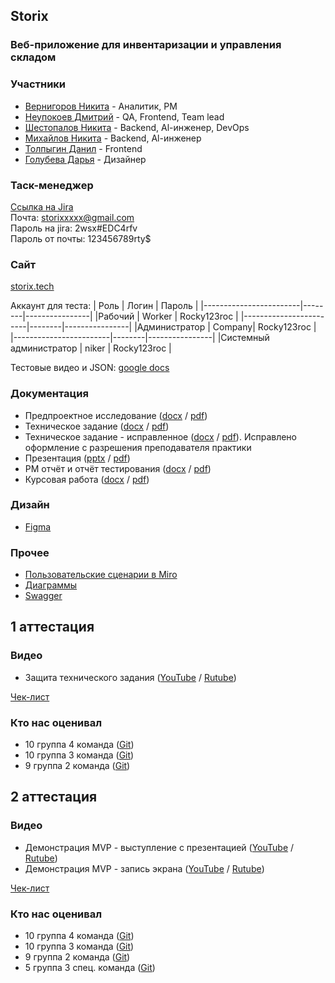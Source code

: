 ## Storix
### Веб-приложение для инвентаризации и управления складом
### Участники
* [Вернигоров Никита](https://taplink.cc/nikita_vernigorov) - Аналитик, PM
* [Неупокоев Дмитрий](https://taplink.cc/dmitry_neupokoev) - QA, Frontend, Team lead
* [Шестопалов Никита](https://taplink.cc/nikita_shestopalov) - Backend, Al-инженер, DevOps
* [Михайлов Никита](https://taplink.cc/nikita_mikhaylov) - Backend, Al-инженер
* [Толпыгин Данил](https://taplink.cc/danil_tolpygin) - Frontend
* [Голубева Дарья](https://taplink.cc/darya_golubeva) - Дизайнер

### Таск-менеджер
[Ссылка на Jira](https://tpgroop.atlassian.net/jira/software/projects/KSZI/summary)  
Почта: storixxxxx@gmail.com  
Пароль на jira: 2wsx#EDC4rfv  
Пароль от почты: 123456789rty$

### Сайт
[storix.tech](https://storix.tech/)<br>

Аккаунт для теста:
|  Роль                  | Логин  | Пароль         |
|------------------------|--------|----------------|
|Рабочий                 | Worker | Rocky123roc    |
|------------------------|--------|----------------|
|Администратор           | Company| Rocky123roc    |
|------------------------|--------|----------------|
|Системный администратор | niker  | Rocky123roc    |

Тестовые видео и JSON: [google docs](https://drive.google.com/drive/folders/1macaUzhxdB-0uYLzGM2tcep7eUxXVZw6?usp=drive_link)

### Документация
* Предпроектное исследование ([docx](https://github.com/Storix2025/Storix/blob/main/Documentation/pre-project%20study/%D0%9F%D1%80%D0%B5%D0%B4%D0%BF%D1%80%D0%BE%D0%B5%D0%BA%D1%82%D0%BD%D0%BE%D0%B5%D0%98%D1%81%D1%81%D0%BB%D0%B5%D0%B4%D0%BE%D0%B2%D0%B0%D0%BD%D0%B8%D0%B5.docx) / [pdf](https://github.com/Storix2025/Storix/blob/main/Documentation/pre-project%20study/%D0%9F%D1%80%D0%B5%D0%B4%D0%BF%D1%80%D0%BE%D0%B5%D0%BA%D1%82%D0%BD%D0%BE%D0%B5%D0%98%D1%81%D1%81%D0%BB%D0%B5%D0%B4%D0%BE%D0%B2%D0%B0%D0%BD%D0%B8%D0%B5.pdf))
* Техническое задание ([docx](https://github.com/Storix2025/Storix/blob/main/Documentation/TZ/%D0%A2%D0%97.docx) / [pdf](https://github.com/Storix2025/Storix/blob/main/Documentation/TZ/%D0%A2%D0%97.pdf))
* Техническое задание - исправленное ([docx](https://github.com/Storix2025/Storix/blob/main/Documentation/TZ/%D0%A2%D0%97%20%D0%B8%D1%81%D0%BF%D1%80%D0%B0%D0%B2%D0%BB%D0%B5%D0%BD%D0%BD%D0%BE%D0%B5.docx) / [pdf](https://github.com/Storix2025/Storix/blob/main/Documentation/TZ/%D0%A2%D0%97%20%D0%B8%D1%81%D0%BF%D1%80%D0%B0%D0%B2%D0%BB%D0%B5%D0%BD%D0%BD%D0%BE%D0%B5.pdf)). Исправлено оформление с разрешения преподавателя практики 
* Презентация ([pptx](https://github.com/Storix2025/Storix/blob/main/Documentation/presentation/%D0%A2%D0%9F.pptx) / [pdf](https://github.com/Storix2025/Storix/blob/main/Documentation/presentation/%D0%A2%D0%9F.pdf))
* PM отчёт и отчёт тестирования ([docx](https://github.com/Storix2025/Storix/blob/main/Documentation/PM%20report%20and%20testing%20report%20-%202%20certification/PM%20%D0%BE%D1%82%D1%87%D1%91%D1%82%20%D0%B8%20%D0%BE%D1%82%D1%87%D1%91%D1%82%20%D1%82%D0%B5%D1%81%D1%82%D0%B8%D1%80%D0%BE%D0%B2%D0%B0%D0%BD%D0%B8%D1%8F.docx) / [pdf](https://github.com/Storix2025/Storix/blob/main/Documentation/PM%20report%20and%20testing%20report%20-%202%20certification/PM%20%D0%BE%D1%82%D1%87%D1%91%D1%82%20%D0%B8%20%D0%BE%D1%82%D1%87%D1%91%D1%82%20%D1%82%D0%B5%D1%81%D1%82%D0%B8%D1%80%D0%BE%D0%B2%D0%B0%D0%BD%D0%B8%D1%8F.pdf))
* Курсовая работа ([docx](https://github.com/Storix2025/Storix/blob/main/Documentation/%D0%A1ourse%20work/%D0%9A%D1%83%D1%80%D1%81%D0%BE%D0%B2%D0%B0%D1%8F%20%D1%80%D0%B0%D0%B1%D0%BE%D1%82%D0%B0.docx) / [pdf](https://github.com/Storix2025/Storix/blob/main/Documentation/%D0%A1ourse%20work/%D0%9A%D1%83%D1%80%D1%81%D0%BE%D0%B2%D0%B0%D1%8F%20%D1%80%D0%B0%D0%B1%D0%BE%D1%82%D0%B0.pdf))

### Дизайн
* [Figma](https://www.figma.com/design/dXNYv1bQIhNE9iapW1z8BV/Untitled?node-id=0-1&p=f&t=YMsVakuGGHrCOmYX-0)

### Прочее
* [Пользовательские сценарии в Miro](https://miro.com/app/board/uXjVIZ2A7Mk=/)
* [Диаграммы](https://github.com/Storix2025/Storix/tree/main/Documentation/diagrams)
* [Swagger](https://storix.onrender.com/api/docs/swagger/)

## 1 аттестация
### Видео
* Защита технического задания ([YouTube](https://www.youtube.com/watch?v=YokjylA8OQA) / [Rutube](https://rutube.ru/video/4a685653b0314d1b25847e8b6c0feb88/))

[Чек-лист](https://github.com/Storix2025/Storix/blob/main/Documentation/%D1%87%D0%B5%D0%BA-%D0%BB%D0%B8%D1%81%D1%82/%D0%92%D0%93%D0%A3-%D0%A2%D0%9F.%20%D0%A7%D0%B5%D0%BA%D0%BB%D0%B8%D1%81%D1%82%201%20%D1%8D%D1%82%D0%B0%D0%BF.pdf)

### Кто нас оценивал
* 10 группа 4 команда ([Git](https://github.com/LUFFPUFF/TPProduct))
* 10 группа 3 команда ([Git](https://github.com/git-company-tp10-1/main/tree/main))
* 9 группа 2 команда ([Git](https://github.com/LatinMapsLives/JourneyGuideApp))

## 2 аттестация
### Видео
* Демонстрация MVP - выступление с презентацией ([YouTube](https://youtu.be/u_WH3QBmRPE) / [Rutube](https://rutube.ru/video/92b36944afd46ac5f58f26333e94d28c/))
* Демонстрация MVP - запись экрана ([YouTube](https://www.youtube.com/watch?v=hBhK7r0iOK0) / [Rutube](https://rutube.ru/video/04e8d949c9ae289e9ab80de76799f609/))

[Чек-лист](https://github.com/Storix2025/Storix/blob/main/Documentation/%D1%87%D0%B5%D0%BA-%D0%BB%D0%B8%D1%81%D1%82/%D0%A2%D0%9F.%20%D0%A7%D0%B5%D0%BA%D0%BB%D0%B8%D1%81%D1%82%202%20%D1%8D%D1%82%D0%B0%D0%BF.pdf)

### Кто нас оценивал
* 10 группа 4 команда ([Git](https://github.com/LUFFPUFF/TPProduct))
* 10 группа 3 команда ([Git](https://github.com/git-company-tp10-1/main/tree/main))
* 9 группа 2 команда ([Git](https://github.com/LatinMapsLives/JourneyGuideApp))
* 5 группа 3 спец. команда ([Git](https://github.com/intrafellow/TechTrackInvest))

